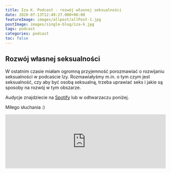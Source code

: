 ```yaml
---
title: Iza K. Podcast - rozwój własnej seksualności
date: 2020-07-13T12:49:27.000+06:00
featureImage: images/allpost/allPost-1.jpg
postImage: images/single-blog/iza-k.jpg
tags: podcast
categories: podcast
toc: false
---
```


## Rozwój własnej seksualności

W ostatnim czasie miałam ogromną przyjemność porozmawiać o rozwijaniu seksualności w podcaście Izy. Rozmawiałyśmy m.in. o tym czym jest seksualność, czy aby być osobą seksualną, trzeba uprawiać seks i jakie są sposoby na rozwój w tym obszarze.

Audycje znajdziecie na [Spotify](https://open.spotify.com/episode/71rPGswyr8V7dZzZQzkFu9?si=d0Te8slsQCuzZkHbNaX8BQ) lub w odtwarzaczu poniżej.

Miłego słuchania :)

<iframe src="https://www.listennotes.com/podcasts/iza-k-podcast/14-julia-bilarzewska-rozwój-ejLbZIafEuK/embed/" height="170px" width="100%" style="width: 1px; min-width: 100%;" loading="lazy" frameborder="0" scrolling="no"></iframe>